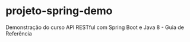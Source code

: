 # projeto-spring-demo
Demonstração do curso API RESTful com Spring Boot e Java 8 - Guia de Referência
